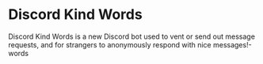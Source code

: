 # Discord Kind Words
Discord Kind Words is a new Discord bot used to vent or send out message requests, and for
 strangers to anonymously respond with nice messages!-words